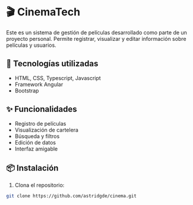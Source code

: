 # 🎬 CinemaTech

Este es un sistema de gestión de películas desarrollado como parte de un proyecto personal. Permite registrar, visualizar y editar información sobre películas y usuarios.

## 🚀 Tecnologías utilizadas
- HTML, CSS, Typescript, Javascript
- Framework Angular
- Bootstrap

## ✨ Funcionalidades
- Registro de películas
- Visualización de cartelera
- Búsqueda y filtros
- Edición de datos
- Interfaz amigable

## 📦 Instalación
1. Clona el repositorio:
```bash
git clone https://github.com/astridgde/cinema.git
